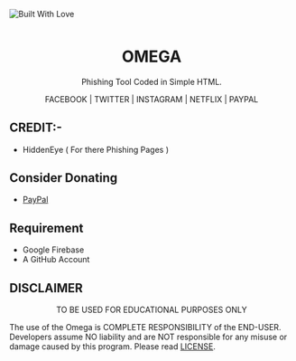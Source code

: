 <p align="left">
  <a><img title="Built With Love" src="https://forthebadge.com/images/badges/built-with-love.svg" ></a>
 </p>
<p align="center" style="font-weight:bolder;font-size:50px">
<center><h1 align="center" >OMEGA</h1></center>
</p>

<p align="center">
Phishing Tool Coded in Simple HTML.
</p>
<p align="center">
FACEBOOK | TWITTER | INSTAGRAM | NETFLIX | PAYPAL
</p>



## CREDIT:-
* HiddenEye ( For there Phishing Pages ) 

## Consider Donating 
* [PayPal](https://paypal.me/SaritaChaubey/)

## Requirement
* Google Firebase
* A GitHub Account


## DISCLAIMER
<p align="center">
  TO BE USED FOR EDUCATIONAL PURPOSES ONLY
</p>

The use of the Omega is COMPLETE RESPONSIBILITY of the END-USER. Developers assume NO liability and are NOT responsible for any misuse or damage caused by this program. Please read [LICENSE](LICENSE).




